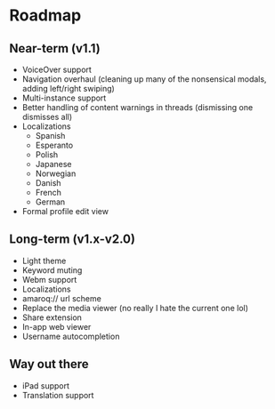 # Roadmap

## Near-term (v1.1)
* VoiceOver support
* Navigation overhaul (cleaning up many of the nonsensical modals, adding left/right swiping)
* Multi-instance support
* Better handling of content warnings in threads (dismissing one dismisses all)
* Localizations
  * Spanish
  * Esperanto
  * Polish
  * Japanese
  * Norwegian
  * Danish
  * French
  * German
* Formal profile edit view

## Long-term (v1.x-v2.0)
* Light theme
* Keyword muting
* Webm support
* Localizations
* amaroq:// url scheme
* Replace the media viewer (no really I hate the current one lol)
* Share extension
* In-app web viewer
* Username autocompletion

## Way out there
* iPad support
* Translation support
